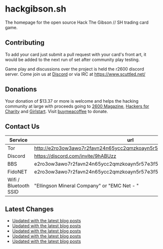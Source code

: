 # hackgibson.sh
The homepage for the open source Hack The Gibson // SH trading card game.


## Contributing

To add your card just submit a pull request with your card's front art, it would be added to the next run of set after community play testing.

Game play and discussions over the project is held the r2600 discord server. Come join us at [Discord](https://discord.com/invite/9hABUzz) or via IRC at https://www.scuttled.net/


## Donations

Your donation of $13.37 or more is welcome and helps the hacking community at large with proceeds going to [2600 Magazine](https://2600.com/), [Hackers for Charity](https://hackersforcharity.org) and [Girlstart](https://girlstart.org).  Visit [buymeacoffee](https://www.buymeacoffee.com/hackgibson.sh) to donate.


## Contact Us

Service | url
-|-
Tor | http://e2ro3ow3awo7r2favn24n65ycc2qmzkoayn5r57e3f56nvjwdcgg32ad.onion
Discord | https://discord.com/invite/9hABUzz
BBS | e2ro3ow3awo7r2favn24n65ycc2qmzkoayn5r57e3f56nvjwdcgg32ad.onion:23
FidoNET | e2ro3ow3awo7r2favn24n65ycc2qmzkoayn5r57e3f56nvjwdcgg32ad.onion:24554
Wifi / Bluetooth SSID | "Ellingson Mineral Company" or "EMC Net - <fidonet address>"

## Latest Changes
<!-- BLOG-POST-LIST:START -->
- [Updated with the latest blog posts](https://github.com/DFW2600/hackgibson.sh/commit/11ed06212870ea541b4b50139a407a88d064a94e)
- [Updated with the latest blog posts](https://github.com/DFW2600/hackgibson.sh/commit/1c1012897d1ae3b100b8cc6d4f2945c4c3fd34fc)
- [Updated with the latest blog posts](https://github.com/DFW2600/hackgibson.sh/commit/45bd70e0ed220fd8c56dbde9968b4e8997d1731f)
- [Updated with the latest blog posts](https://github.com/DFW2600/hackgibson.sh/commit/d4878f8b5030258f8f63b4325410955f0d45f1d6)
- [Updated with the latest blog posts](https://github.com/DFW2600/hackgibson.sh/commit/7f2342a26911a3d381ed73f4701d9a67263bb6b0)
<!-- BLOG-POST-LIST:END -->
